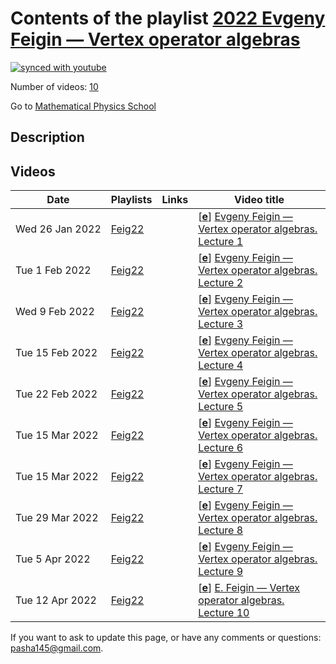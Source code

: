 # Contents of the playlist [2022 Evgeny Feigin — Vertex operator algebras](https://www.youtube.com/playlist?list=PLLGkFbxve670Ioz-VYLgmmYRmPjejAcrq)

[![synced with youtube](https://img.shields.io/github/last-commit/mathphysschool/mathphysschool.github.io/autoupdate1?label=synced%20with%20youtube)](https://github.com/mathphysschool/mathphysschool.github.io/commits/autoupdate1)

Number of videos: [10](#videos)

Go to [Mathematical Physics School](../README.md)

## Description



## Videos

|Date|Playlists|Links|Video title|
|---|---|---|---|
| Wed&nbsp;26&nbsp;Jan&nbsp;2022 | [Feig22](../playlists/Feig22 "2022 Evgeny Feigin — Vertex operator algebras") |  | [[**e**](https://studio.youtube.com/video/3EJFxe7__CU/edit "Edit")] [Evgeny Feigin — Vertex operator algebras. Lecture 1](https://www.youtube.com/watch?v=3EJFxe7__CU&list=PLLGkFbxve670Ioz-VYLgmmYRmPjejAcrq) |
| Tue&nbsp;1&nbsp;Feb&nbsp;2022 | [Feig22](../playlists/Feig22 "2022 Evgeny Feigin — Vertex operator algebras") |  | [[**e**](https://studio.youtube.com/video/IqHxyZf46MA/edit "Edit")] [Evgeny Feigin — Vertex operator algebras. Lecture 2](https://www.youtube.com/watch?v=IqHxyZf46MA&list=PLLGkFbxve670Ioz-VYLgmmYRmPjejAcrq) |
| Wed&nbsp;9&nbsp;Feb&nbsp;2022 | [Feig22](../playlists/Feig22 "2022 Evgeny Feigin — Vertex operator algebras") |  | [[**e**](https://studio.youtube.com/video/K4xbmGmh54Y/edit "Edit")] [Evgeny Feigin — Vertex operator algebras. Lecture 3](https://www.youtube.com/watch?v=K4xbmGmh54Y&list=PLLGkFbxve670Ioz-VYLgmmYRmPjejAcrq) |
| Tue&nbsp;15&nbsp;Feb&nbsp;2022 | [Feig22](../playlists/Feig22 "2022 Evgeny Feigin — Vertex operator algebras") |  | [[**e**](https://studio.youtube.com/video/-Wbl9XJTkvw/edit "Edit")] [Evgeny Feigin — Vertex operator algebras. Lecture 4](https://www.youtube.com/watch?v=-Wbl9XJTkvw&list=PLLGkFbxve670Ioz-VYLgmmYRmPjejAcrq) |
| Tue&nbsp;22&nbsp;Feb&nbsp;2022 | [Feig22](../playlists/Feig22 "2022 Evgeny Feigin — Vertex operator algebras") |  | [[**e**](https://studio.youtube.com/video/-tqyT8088fA/edit "Edit")] [Evgeny Feigin — Vertex operator algebras. Lecture 5](https://www.youtube.com/watch?v=-tqyT8088fA&list=PLLGkFbxve670Ioz-VYLgmmYRmPjejAcrq) |
| Tue&nbsp;15&nbsp;Mar&nbsp;2022 | [Feig22](../playlists/Feig22 "2022 Evgeny Feigin — Vertex operator algebras") |  | [[**e**](https://studio.youtube.com/video/oFSDdhTkGf0/edit "Edit")] [Evgeny Feigin — Vertex operator algebras. Lecture 6](https://www.youtube.com/watch?v=oFSDdhTkGf0&list=PLLGkFbxve670Ioz-VYLgmmYRmPjejAcrq) |
| Tue&nbsp;15&nbsp;Mar&nbsp;2022 | [Feig22](../playlists/Feig22 "2022 Evgeny Feigin — Vertex operator algebras") |  | [[**e**](https://studio.youtube.com/video/Z6oG60dm2dQ/edit "Edit")] [Evgeny Feigin — Vertex operator algebras. Lecture 7](https://www.youtube.com/watch?v=Z6oG60dm2dQ&list=PLLGkFbxve670Ioz-VYLgmmYRmPjejAcrq) |
| Tue&nbsp;29&nbsp;Mar&nbsp;2022 | [Feig22](../playlists/Feig22 "2022 Evgeny Feigin — Vertex operator algebras") |  | [[**e**](https://studio.youtube.com/video/iW8nV-FYHk0/edit "Edit")] [Evgeny Feigin — Vertex operator algebras. Lecture 8](https://www.youtube.com/watch?v=iW8nV-FYHk0&list=PLLGkFbxve670Ioz-VYLgmmYRmPjejAcrq) |
| Tue&nbsp;5&nbsp;Apr&nbsp;2022 | [Feig22](../playlists/Feig22 "2022 Evgeny Feigin — Vertex operator algebras") |  | [[**e**](https://studio.youtube.com/video/yClZy_BpSKQ/edit "Edit")] [Evgeny Feigin — Vertex operator algebras. Lecture 9](https://www.youtube.com/watch?v=yClZy_BpSKQ&list=PLLGkFbxve670Ioz-VYLgmmYRmPjejAcrq) |
| Tue&nbsp;12&nbsp;Apr&nbsp;2022 | [Feig22](../playlists/Feig22 "2022 Evgeny Feigin — Vertex operator algebras") |  | [[**e**](https://studio.youtube.com/video/UBSsbZYKVus/edit "Edit")] [E. Feigin —  Vertex operator algebras. Lecture 10](https://www.youtube.com/watch?v=UBSsbZYKVus&list=PLLGkFbxve670Ioz-VYLgmmYRmPjejAcrq) |


 If you want to ask to update this page, or have any comments or questions: <pasha145@gmail.com>.